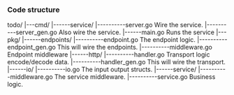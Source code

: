 ### Code structure
todo/
|---cmd/
|------service/
|----------server.go          Wire the service.
|----------server_gen.go      Also wire the service.
|------main.go                Runs the service
|---pkg/
|------endpoints/
|----------endpoint.go        The endpoint logic.
|----------endpoint_gen.go    This will wire the endpoints.
|----------middleware.go      Endpoint middleware
|------http/
|----------handler.go         Transport logic encode/decode data.
|----------handler_gen.go     This will wire the transport.
|------io/
|----------io.go              The input output structs.
|------service/
|----------middleware.go      The service middleware.
|----------service.go         Business logic.
